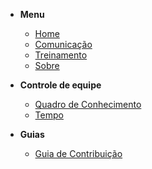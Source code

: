 - **Menu**

  - [Home](pages/home)
  - [Comunicação](pages/comunication)
  - [Treinamento](pages/trainning)
  - [Sobre](pages/about)

  
- **Controle de equipe**

  - [Quadro de Conhecimento](pages/team_control/knowledge_table)
  - [Tempo](pages/team_control/time)

- **Guias**

  - [Guia de Contribuição](pages/contributing/contributing.md)
